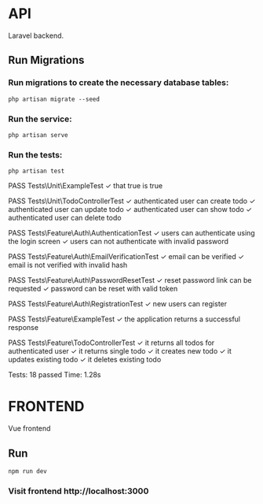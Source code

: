 # API

Laravel backend.

## Run Migrations
### Run migrations to create the necessary database tables:

`
php artisan migrate --seed
`

### Run the service:

`
php artisan serve
`

### Run the tests:

`
php artisan test
`

   PASS  Tests\Unit\ExampleTest
  ✓ that true is true

   PASS  Tests\Unit\TodoControllerTest
  ✓ authenticated user can create todo
  ✓ authenticated user can update todo
  ✓ authenticated user can show todo
  ✓ authenticated user can delete todo

   PASS  Tests\Feature\Auth\AuthenticationTest
  ✓ users can authenticate using the login screen
  ✓ users can not authenticate with invalid password

   PASS  Tests\Feature\Auth\EmailVerificationTest
  ✓ email can be verified
  ✓ email is not verified with invalid hash

   PASS  Tests\Feature\Auth\PasswordResetTest
  ✓ reset password link can be requested
  ✓ password can be reset with valid token

   PASS  Tests\Feature\Auth\RegistrationTest
  ✓ new users can register

   PASS  Tests\Feature\ExampleTest
  ✓ the application returns a successful response

   PASS  Tests\Feature\TodoControllerTest
  ✓ it returns all todos for authenticated user
  ✓ it returns single todo
  ✓ it creates new todo
  ✓ it updates existing todo
  ✓ it deletes existing todo

  Tests:  18 passed
  Time:   1.28s
  
# FRONTEND

Vue frontend

## Run 

`
npm run dev
`

### Visit frontend http://localhost:3000
